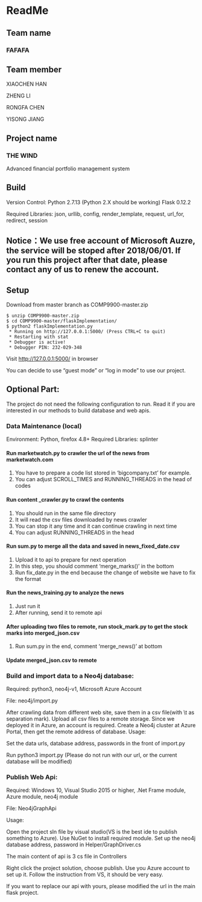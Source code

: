 ﻿
# ReadMe
## Team name
### FAFAFA
## Team member
XIAOCHEN HAN

ZHENG LI

RONGFA CHEN

YISONG JIANG
## Project name
### THE WIND
Advanced financial portfolio management system
## Build

Version Control:
Python 2.7.13 (Python 2.X should be working)
Flask 0.12.2

Required Libraries:
json, urllib, config, render_template, request, url_for, redirect, session

## Notice：We use free account of Microsoft Auzre, the service will be stoped after 2018/06/01. If you run this project after that date, please contact any of us to renew the account.

## Setup

Download from master branch as COMP9900-master.zip

```
$ unzip COMP9900-master.zip
$ cd COMP9900-master/flaskImplementation/
$ python2 flaskImplementation.py
 * Running on http://127.0.0.1:5000/ (Press CTRL+C to quit)
 * Restarting with stat
 * Debugger is active!
 * Debugger PIN: 232-029-348
```
Visit http://127.0.0.1:5000/ in browser

You can decide to use “guest mode” or “log in mode” to use our project.



## Optional Part:
The project do not need the following configuration to run. Read it if you are interested in our methods to build database and web apis.

### Data Maintenance (local)

Environment: Python, firefox 4.8+
Required Libraries: splinter

#### Run marketwatch.py to crawler the url of the news from marketwatch.com
1. You have to prepare a code list stored in ‘bigcompany.txt’ for example.
2. You can adjust SCROLL_TIMES and RUNNING_THREADS in the head of codes
 
#### Run content _crawler.py to crawl the contents
1. You should run in the same file directory
2. It will read the csv files downloaded by news crawler
3. You can stop it any time and it can continue crawling in next time
4. You can adjust RUNNING_THREADS in the head

#### Run sum.py to merge all the data and saved in news_fixed_date.csv
1. Upload it to api to prepare for next operation
2. In this step, you should comment ‘merge_marks()’ in the bottom
3. Run fix_date.py in the end because the change of website we have to fix the format
 
#### Run the news_training.py to analyze the news
1. Just run it
2. After running, send it to remote api
 
#### After uploading two files to remote, run stock_mark.py to get the stock marks into merged_json.csv
1. Run sum.py in the end, comment ‘merge_news()’ at bottom
 
#### Update merged_json.csv to remote

### Build and import data to a Neo4j database:
Required: python3, neo4j-v1,  Microsoft Azure Account

File: neo4j/import.py

After crawling data from different web site, save them in a csv file(with \t as separation mark). Upload all csv files to a remote storage. Since we deployed it in Azure, an account is required. Create a Neo4j cluster at Azure Portal, then get the remote address of database.
Usage:

Set the data urls, database address, passwords in the front of import.py

Run python3 import.py (Please do not run with our url, or the current database will be modified)
### Publish Web Api:
Required: Windows 10, Visual Studio 2015 or higher, .Net Frame module, Azure module, neo4j module

File: Neo4jGraphApi

Usage:

Open the project sln file by visual studio(VS is the best ide to publish something to Azure). Use NuGet to install required module. Set up the neo4j database address, password in Helper/GraphDriver.cs

The main content of api is 3 cs file in Controllers

Right click the project solution, choose publish. Use you Azure account to set up it. Follow the instruction from VS, it should be very easy.

If you want to replace our api with yours, please modified the url in the main flask project.
